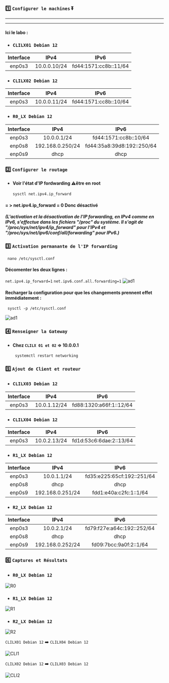 ### 1️⃣ `Configurer le machines` ⏬
---
---
#### Ici le labo :
* ### `CLILX01 Debian 12` 
|Interface|IPv4|IPv6|
|:-:|:-:|:-:|
|enp0s3 |10.0.0.10/24|fd44:1571:cc8b::11/64|
* ### `CLILX02 Debian 12` 
|Interface|IPv4|IPv6|
|:-:|:-:|:-:|
|enp0s3 |10.0.0.11/24|fd44:1571:cc8b::10/64|
* ### `R0_LX Debian 12`
|Interface|IPv4|IPv6|
|:-:|:-:|:-:|
|enp0s3 |10.0.0.1/24|fd44:1571:cc8b::10/64|
|enp0s8|192.168.0.250/24|fd44:35a8:39d8:192::250/64|
|enp0s9|dhcp|dhcp|
### 2️⃣ `Configurer le routage`
* #### Voir l'état d'IP fordwarding ⚠️être en root
      sysctl net.ipv4.ip_forward
#### = > net.ipv4.ip_forward = 0 Donc désactivé
##### (L'activation et la désactivation de l'IP forwarding, en IPv4 comme en IPv6, s'effectue dans les fichiers "/proc" du système. Il s'agit de "/proc/sys/net/ipv4/ip_forward" pour l'IPv4 et "/proc/sys/net/ipv6/conf/all/forwarding" pour IPv6.)
### 3️⃣ `Activation permanante de l'IP forwarding`
     nano /etc/sysctl.conf     
#### Décomenter les deux lignes :
`net.ipv4.ip_forward=1`
`net.ipv6.conf.all.forwarding=1`
![ad1](https://github.com/user-attachments/assets/2233142b-2309-494e-89fe-dcf6c24b2995)
#### Recharger la configuration pour que les changements prennent effet immédiatement :      
     sysctl -p /etc/sysctl.conf     
![ad1](https://github.com/user-attachments/assets/6ea480a1-5c6f-469b-a158-c621107e03e5)
### 4️⃣ `Renseigner la Gateway`
* #### Chez `CLILX 01 et 02` => 10.0.0.1
       systemctl restart networking
### 5️⃣ `Ajout de Client et routeur`
* ### `CLILX03 Debian 12` 
|Interface|IPv4|IPv6|
|:-:|:-:|:-:|
|enp0s3 |10.0.1.12/24|fd88:1320:a66f:1::12/64|
* ### `CLILX04 Debian 12` 
|Interface|IPv4|IPv6|
|:-:|:-:|:-:|
|enp0s3 |10.0.2.13/24|fd1d:53c6:6dae:2::13/64|
* ### `R1_LX Debian 12`
|Interface|IPv4|IPv6|
|:-:|:-:|:-:|
|enp0s3 |10.0.1.1/24|fd35:e225:65cf:192::251/64|
|enp0s8|dhcp|dhcp|
|enp0s9|192.168.0.251/24|fdd1:e40a:c2fc:1::1/64|
* ### `R2_LX Debian 12`
|Interface|IPv4|IPv6|
|:-:|:-:|:-:|
|enp0s3 |10.0.2.1/24|fd79:f27e:a64c:192::252/64|
|enp0s8|dhcp|dhcp|
|enp0s9|192.168.0.252/24|fd09:7bcc:9a0f:2::1/64|
### 6️⃣ `Captures et Résultats`

* ### `R0_LX Debian 12`

![R0](https://github.com/user-attachments/assets/e088ceb3-3d0b-48b5-b0ce-d2da82513462)

* ### `R1_LX Debian 12`

![R1](https://github.com/user-attachments/assets/e75f52d2-fe07-4917-8ef2-f3e529f62d67)

* ### `R2_LX Debian 12`

![R2](https://github.com/user-attachments/assets/55185767-89e9-4a15-9c9d-abe6eb96b498)

`CLILX01 Debian 12` ➡️ `CLILX04 Debian 12`

![CLI1](https://github.com/user-attachments/assets/85d1456d-f78e-4ef5-888c-a96b229eb6f5)

`CLILX02 Debian 12` ➡️ `CLILX03 Debian 12`

![CLI2](https://github.com/user-attachments/assets/e9ab6555-3f01-4889-8bc8-9c5a87ecf4cf)






















